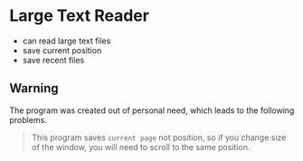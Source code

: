 # Large Text Reader

- can read large text files
- save current position
- save recent files

## Warning

The program was created out of personal need, which leads to the following problems.

> This program saves `current page` not position, so if you change size of the window, you will need to scroll to the same position.
